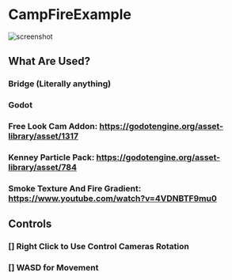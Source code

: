 # CampFireExample
![screenshot](https://i.imgur.com/lx2cMHu.png)

## What Are Used?
### Bridge (Literally anything)
### Godot
### Free Look Cam Addon: https://godotengine.org/asset-library/asset/1317
### Kenney Particle Pack: https://godotengine.org/asset-library/asset/784
### Smoke Texture And Fire Gradient: https://www.youtube.com/watch?v=4VDNBTF9mu0

## Controls
### [] Right Click to Use Control Cameras Rotation
### [] WASD for Movement
